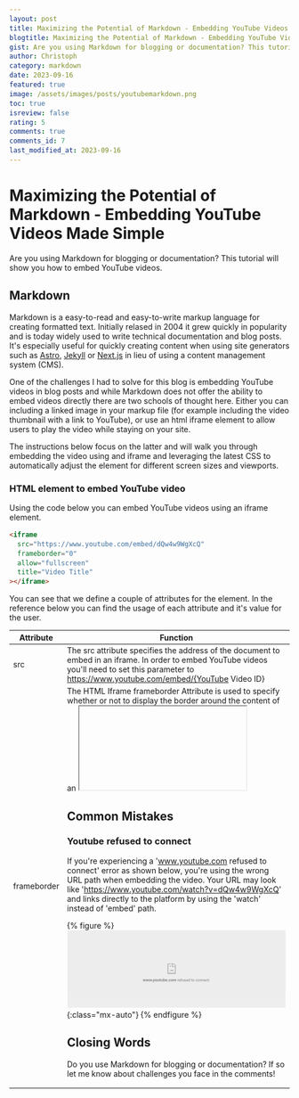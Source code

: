 ```yaml
---
layout: post
title: Maximizing the Potential of Markdown - Embedding YouTube Videos Made Simple
blogtitle: Maximizing the Potential of Markdown - Embedding YouTube Videos Made Simple
gist: Are you using Markdown for blogging or documentation? This tutorial will show you how to embed YouTube videos.
author: Christoph
category: markdown
date: 2023-09-16
featured: true
image: /assets/images/posts/youtubemarkdown.png
toc: true
isreview: false
rating: 5
comments: true
comments_id: 7
last_modified_at: 2023-09-16
---
```


# Maximizing the Potential of Markdown - Embedding YouTube Videos Made Simple

Are you using Markdown for blogging or documentation? This tutorial will show you how to embed YouTube videos.

## Markdown

Markdown is a easy-to-read and easy-to-write markup language for creating formatted text. Initially relased in 2004 it grew quickly in popularity and is today widely used to write technical documentation and blog posts. It's especially useful for quickly creating content when using site generators such as [Astro](https://astro.build/), [Jekyll](https://astro.build/) or [Next.js](https://dev.to/ethand91/creating-a-markdown-blog-with-nextjs-1dci) in lieu of using a content management system (CMS).

One of the challenges I had to solve for this blog is embedding YouTube videos in blog posts and while Markdown does not offer the ability to embed videos directly there are two schools of thought here. Either you can including a linked image in your markup file (for example including the video thumbnail with a link to YouTube), or use an html iframe element to allow users to play the video while staying on your site.

The instructions below focus on the latter and will walk you through embedding the video using and iframe and leveraging the latest CSS to automatically adjust the element for different screen sizes and viewports.

### HTML element to embed YouTube video

Using the code below you can embed YouTube videos using an iframe element.

```html
<iframe
  src="https://www.youtube.com/embed/dQw4w9WgXcQ"
  frameborder="0"
  allow="fullscreen"
  title="Video Title"
></iframe>
```

You can see that we define a couple of attributes for the element. In the reference below you can find the usage of each attribute and it's value for the user.

| Attribute   | Function                                                                                                                                                                                                                                       |
| ----------- | ---------------------------------------------------------------------------------------------------------------------------------------------------------------------------------------------------------------------------------------------- |
| src         | The src attribute specifies the address of the document to embed in an iframe. In order to embed YouTube videos you'll need to set this parameter to https://www.youtube.com/embed/{YouTube Video ID}                                          |
| frameborder | The HTML Iframe frameborder Attribute is used to specify whether or not to display the border around the content of an <iframe> Element. Borders are not displayed by default but can be enabled by setting the attribute to 1.                |
| allow       | The allow attribute is used to specify permissions for the iframe. We set it to 'fullscreen' to allow a user to maximize the video into fullscreen mode. Alternatively, you can use allowfullscreen which is considered as a legacy attribute. |
| title       | The title attribute can be added to the <iframe> tag to describe the contents of the frame to people using assistive technology. It's best practise to include the attribute for accessibility.                                                |

For more information on YouTube embedding and the supported parameters check out the official [YouTube Embedded Players and Player Parameters](https://developers.google.com/youtube/player_parameters) documentation.

### CSS to scale and center YouTube video

While the code above allows you to embed a YouTube video there are a couple more adjustments you need to make in order to make the iframe responsive and scaling with screensize.

With the introduction of the [aspect-ratio property](https://developer.mozilla.org/en-US/docs/Web/CSS/aspect-ratio) in CSS it's very simple to scale media such as iframes, videos and images without the need of additional JavaScript code. In the following snippet we define an aspect-ratio of 16/9 and scale the width with the

```css
iframe {
  /* Assign aspect ratio and scale width with screen width */
  aspect-ratio: 16 / 9;
  height: auto;
  width: 100%;
  /* Optional - Center the iframe horizontally */
  margin-left: auto;
  margin-right: auto;
}
```

### Example

Using the HTML and CSS code above I embedded the following video below

<iframe src="https://www.youtube.com/embed/dQw4w9WgXcQ" frameborder="0" allow="fullscreen" title='YouTube iframe example' ></iframe>

## Common Mistakes

### Youtube refused to connect

If you're experiencing a 'www.youtube.com refused to connect' error as shown below, you're using the wrong URL path when embedding the video. Your URL may look like 'https://www.youtube.com/watch?v=dQw4w9WgXcQ' and links directly to the platform by using the 'watch' instead of 'embed' path.

{% figure %}
![Youtube refused to connect example](/assets/images/posts/ytrefuse.png){:class="mx-auto"}
{% endfigure %}

## Closing Words

Do you use Markdown for blogging or documentation? If so let me know about challenges you face in the comments!
